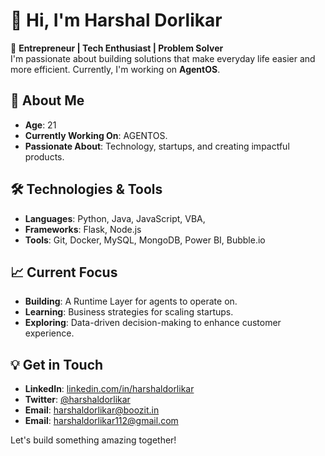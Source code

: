 # 👋 Hi, I'm Harshal Dorlikar

🚀 **Entrepreneur | Tech Enthusiast | Problem Solver**  
I'm passionate about building solutions that make everyday life easier and more efficient. Currently, I'm working on **AgentOS**.

## 🌟 About Me
- **Age**: 21
- **Currently Working On**: AGENTOS.
- **Passionate About**: Technology, startups, and creating impactful products.


## 🛠️ Technologies & Tools
- **Languages**: Python, Java, JavaScript, VBA,
- **Frameworks**: Flask, Node.js
- **Tools**: Git, Docker, MySQL, MongoDB, Power BI, Bubble.io

## 📈 Current Focus
- **Building**: A Runtime Layer for agents to operate on.
- **Learning**: Business strategies for scaling startups.
- **Exploring**: Data-driven decision-making to enhance customer experience.

## 💡 Get in Touch
- **LinkedIn**: [linkedin.com/in/harshaldorlikar](https://www.linkedin.com/in/harshaldorlikar)
- **Twitter**: [@harshaldorlikar](https://twitter.com/harshaldorlikar)
- **Email**: harshaldorlikar@boozit.in
-  **Email**: harshaldorlikar112@gmail.com

Let's build something amazing together!
